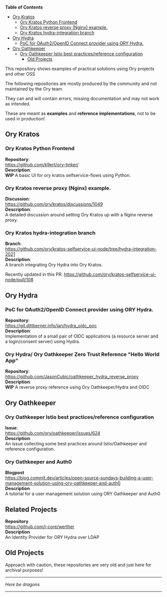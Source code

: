 <!-- START doctoc generated TOC please keep comment here to allow auto update -->
<!-- DON'T EDIT THIS SECTION, INSTEAD RE-RUN doctoc TO UPDATE -->

**Table of Contents**

- [Ory Kratos](#ory-kratos)
  - [Ory Kratos Python Frontend](#ory-kratos-python-frontend)
  - [Ory Kratos reverse proxy (Nginx) example.](#ory-kratos-reverse-proxy-nginx-example)
  - [Ory Kratos hydra-integration branch](#ory-kratos-hydra-integration-branch)
- [Ory Hydra](#ory-hydra)
  - [PoC for OAuth2/OpenID Connect provider using ORY Hydra.](#poc-for-oauth2openid-connect-provider-using-ory-hydra)
- [Ory Oathkeeper](#ory-oathkeeper)
  - [Ory Oathkeeper Istio best practices/reference configuration](#ory-oathkeeper-istio-best-practicesreference-configuration)
    - [Old Projects](#old-projects)

<!-- END doctoc generated TOC please keep comment here to allow auto update -->

This repository shows examples of practical solutions using Ory projects and other OSS

The following repositories are mostly produced by the community and not maintained by the Ory team.

They can and will contain errors, missing documentation and may not work as intended.

These are meant as **examples** and **reference implementations**, not to be used in production!

## Ory Kratos

### Ory Kratos Python Frontend

**Repository**:  
https://github.com/k9ert/ory-tinker/  
**Description**:  
**WIP** A basic UI for ory kratos selfservice-flows using Python.

### Ory Kratos reverse proxy (Nginx) example.

**Discussion**:  
https://github.com/ory/kratos/discussions/1049  
**Description**:  
A detailed discussion around setting Ory Kratos up with a Nginx reverse proxy.

### Ory Kratos hydra-integration branch

**Branch**:  
https://github.com/ory/kratos-selfservice-ui-node/tree/hydra-integration-2021  
**Description**:  
A branch integrating Ory Hydra into Ory Kratos.

Recently updated in this PR: https://github.com/ory/kratos-selfservice-ui-node/pull/108

## Ory Hydra

### PoC for OAuth2/OpenID Connect provider using ORY Hydra.

**Repository**:  
https://git.dittberner.info/jan/hydra_oidc_poc  
**Description**:  
Implementation of a small pair of OIDC applications (a resource server and a login/consent server) using Hydra.

### Ory Hydra/ Ory Oathkeeper Zero Trust Reference "Hello World App"

**Repository**:  
https://github.com/JasonCubic/oathkeeper_hydra_reverse_proxy  
**Description**:  
**WIP** A reverse proxy reference using Ory Oathkeeper/Hydra and OIDC

## Ory Oathkeeper

### Ory Oathkeeper Istio best practices/reference configuration

**Issue**:  
https://github.com/ory/oathkeeper/issues/624  
**Description**:  
An issue collecting some best practices around Istio/Oathkeeper and reference configuration.

### Ory Oathkeeper and Auth0

**Blogpost**  
https://blog.commit.dev/articles/open-source-sundays-building-a-user-management-solution-using-ory-oathkeeper-and-auth0  
**Description**  
A tutorial for a user management solution using ORY Oathkeeper and Auth0

## Related Projects

**Repository**  
https://github.com/i-core/werther  
**Description**  
An Identity Provider for ORY Hydra over LDAP

## Old Projects

Approach with caution, these repositories are very old and just here for archival purposes!

---

_Here be dragons_

---

